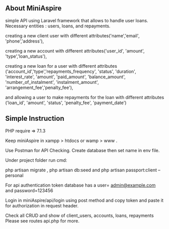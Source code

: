 
## About MiniAspire

 simple API using Laravel framework that allows to handle user loans. Necessary entities : users, loans, and repayments.

creating a new client user with different attributes('name','email', 'phone','address'),

creating a new account with different attributes('user_id', 'amount',  'type','loan_status'), 

creating a new loan for a user with different attributes ('account_id','type','repayments_frequency', 'status', 
'duration', 'interest_rate', 'amount', 'paid_amount', 'balance_amount', 'number_of_instalment', 
'instalment_amount', 'arrangement_fee','penalty_fee'), 
                                                                  
and allowing a user to make repayments for the loan with different attributes ('loan_id', 'amount', 'status',
'penalty_fee', 'payment_date')

## Simple Instruction

PHP require => 7.1.3 

Keep miniAspire in xampp > htdocs or wamp > www .

Use Postman for API Checking. Create database then set name in env file. 

Under  project folder run cmd:  

php artisan migrate , php artisan db:seed and php artisan passport:client –
personal 
 
For api authentication token database has a user= admin@example.com and password=123456 

Login in miniAspire/api/login using post method and copy token and paste it for authorization in request header.  

Check all CRUD and show  of  client_users, accounts, loans, repayments Please see routes api.php for more.